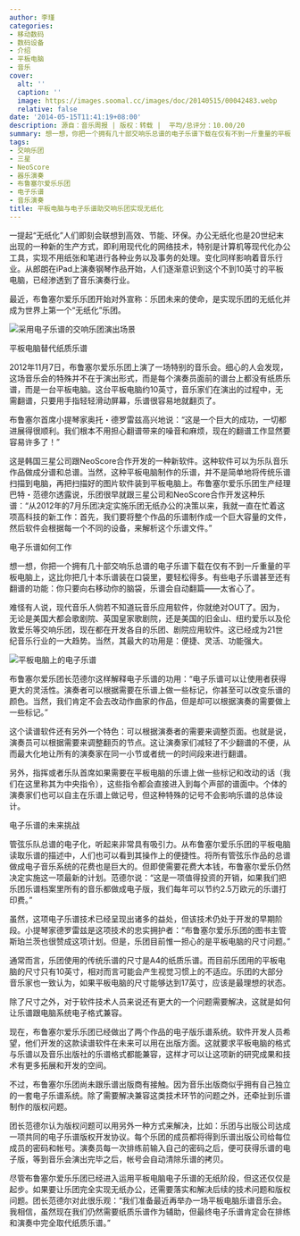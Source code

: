 ```yaml
---
author: 李瑾
categories:
- 移动数码
- 数码设备
- 介绍
- 平板电脑
- 音乐
cover:
  alt: ''
  caption: ''
  image: https://images.soomal.cc/images/doc/20140515/00042483.webp
  relative: false
date: '2014-05-15T11:41:19+08:00'
description: 源自：音乐周报 | 版权：转载 |  平均/总评分：10.00/20
summary: 想一想，你把一个拥有几十部交响乐总谱的电子乐谱下载在仅有不到一斤重量的平板电脑上，这比你把几十本乐谱装在口袋里，要轻松得多。有些电子乐谱甚至还有翻谱的功能：你只要向右移动你的脑袋，乐谱会自动翻篇――太省心了……
tags:
- 交响乐团
- 三星
- NeoScore
- 器乐演奏
- 布鲁塞尔爱乐乐团
- 电子乐谱
- 音乐演奏
title: 平板电脑与电子乐谱助交响乐团实现无纸化
---
```


一提起“无纸化”人们即刻会联想到高效、节能、环保。办公无纸化也是20世纪末出现的一种新的生产方式，即利用现代化的网络技术，特别是计算机等现代化办公工具，实现不用纸张和笔进行各种业务以及事务的处理。变化同样影响着音乐行业。从郎朗在iPad上演奏钢琴作品开始，人们逐渐意识到这个不到10英寸的平板电脑，已经渗透到了音乐演奏行业。

最近，布鲁塞尔爱乐乐团开始对外宣称：乐团未来的使命，是实现乐团的无纸化并成为世界上第一个“无纸化”乐团。 

![采用电子乐谱的交响乐团演出场景](https://images.soomal.cc/images/doc/20140515/00042483.webp)





平板电脑替代纸质乐谱

2012年11月7日，布鲁塞尔爱乐乐团上演了一场特别的音乐会。细心的人会发现，这场音乐会的特殊并不在于演出形式，而是每个演奏员面前的谱台上都没有纸质乐谱，而是一台平板电脑。这台平板电脑约10英寸，音乐家们在演出的过程中，无需翻谱，只要用手指轻轻滑动屏幕，乐谱很容易地就翻页了。

布鲁塞尔首席小提琴家奥托・德罗雷兹高兴地说：“这是一个巨大的成功，一切都进展得很顺利。我们根本不用担心翻谱带来的噪音和麻烦，现在的翻谱工作显然要容易许多了！”

这是韩国三星公司跟NeoScore合作开发的一种新软件。这种软件可以为乐队音乐作品做成分谱和总谱。当然，这种平板电脑制作的乐谱，并不是简单地将传统乐谱扫描到电脑，再把扫描好的图片软件装到平板电脑上。布鲁塞尔爱乐乐团生产经理巴特・范德尔透露说，乐团很早就跟三星公司和NeoScore合作开发这种乐谱：“从2012年的7月乐团决定实施乐团无纸办公的决策以来，我就一直在忙着这项高科技的新工作：首先，我们要将整个作品的乐谱制作成一个巨大容量的文件，然后软件会根据每一个不同的设备，来解析这个乐谱文件。”

电子乐谱如何工作

想一想，你把一个拥有几十部交响乐总谱的电子乐谱下载在仅有不到一斤重量的平板电脑上，这比你把几十本乐谱装在口袋里，要轻松得多。有些电子乐谱甚至还有翻谱的功能：你只要向右移动你的脑袋，乐谱会自动翻篇――太省心了。

难怪有人说，现代音乐人倘若不知道玩音乐应用软件，你就绝对OUT了。因为，无论是美国大都会歌剧院、英国皇家歌剧院，还是美国的旧金山、纽约爱乐以及伦敦爱乐等交响乐团，现在都在开发各自的乐团、剧院应用软件。这已经成为21世纪音乐行业的一大趋势。当然，其最大的功用是：便捷、灵活、功能强大。

![平板电脑上的电子乐谱](https://images.soomal.cc/images/doc/20140515/00042484_01.webp)





布鲁塞尔爱乐团长范德尔这样解释电子乐谱的功用：“电子乐谱可以让使用者获得更大的灵活性。演奏者可以根据需要在乐谱上做一些标记，你甚至可以改变乐谱的颜色。当然，我们肯定不会去改动作曲家的作品，但是却可以根据演奏的需要做上一些标记。”

这个读谱软件还有另外一个特色：可以根据演奏者的需要来调整页面。也就是说，演奏员可以根据需要来调整翻页的节点。这让演奏家们减轻了不少翻谱的不便，从而最大化地让所有的演奏家在同一小节或者统一的时间段来进行翻谱。

另外，指挥或者乐队首席如果需要在平板电脑的乐谱上做一些标记和改动的话（我们在这里称其为中央指令），这些指令都会直接进入到每个声部的谱面中。个体的演奏家们也可以自主在乐谱上做记号，但这种特殊的记号不会影响乐谱的总体设计。

电子乐谱的未来挑战

管弦乐队总谱的电子化，听起来非常具有吸引力。从布鲁塞尔爱乐乐团的平板电脑读取乐谱的描述中，人们也可以看到其操作上的便捷性。将所有管弦乐作品的总谱做成电子音乐系统的花费也是巨大的。但即使需要花费大本钱，布鲁塞尔爱乐仍然决定实施这一项最新的计划。范德尔说：“这是一项值得投资的开销，如果我们把乐团乐谱档案里所有的音乐都做成电子版，我们每年可以节约2.5万欧元的乐谱打印费。”

虽然，这项电子乐谱技术已经呈现出诸多的益处，但该技术仍处于开发的早期阶段。小提琴家德罗雷兹是这项技术的忠实拥护者：“布鲁塞尔爱乐乐团的图书主管斯珀兰茨也很赞成这项计划。但是，乐团目前惟一担心的是平板电脑的尺寸问题。”

通常而言，乐团使用的传统乐谱的尺寸是A4的纸质乐谱。而目前乐团用的平板电脑的尺寸只有10英寸，相对而言可能会产生视觉习惯上的不适应。乐团的大部分音乐家也一致认为，如果平板电脑的尺寸能够达到17英寸，应该是最理想的状态。

除了尺寸之外，对于软件技术人员来说还有更大的一个问题需要解决，这就是如何让乐谱跟电脑系统电子格式兼容。

现在，布鲁塞尔爱乐乐团已经做出了两个作品的电子版乐谱系统。软件开发人员希望，他们开发的这款读谱软件在未来可以用在出版方面。这就要求平板电脑的格式与乐谱以及音乐出版社的乐谱格式都能兼容，这样才可以让这项新的研究成果和技术有更多拓展和开发的空间。

不过，布鲁塞尔乐团尚未跟乐谱出版商有接触。因为音乐出版商似乎拥有自己独立的一套电子乐谱系统。除了需要解决兼容这类技术环节的问题之外，还牵扯到乐谱制作的版权问题。

团长范德尔认为版权问题可以用另外一种方式来解决，比如：乐团与出版公司达成一项共同的电子乐谱版权开发协议。每个乐团的成员都将得到乐谱出版公司给每位成员的密码和帐号。演奏员每一次排练前输入自己的密码之后，便可获得乐谱的电子版，等到音乐会演出完毕之后，帐号会自动清除乐谱的拷贝。

尽管布鲁塞尔爱乐乐团已经进入运用平板电脑电子乐谱的无纸阶段，但这还仅仅是起步。如果要让乐团完全实现无纸办公，还需要落实和解决后续的技术问题和版权问题。团长范德尔对此很乐观：“我们准备最近再举办一场平板电脑乐谱音乐会。我相信，虽然现在我们仍然需要纸质乐谱作为辅助，但最终电子乐谱肯定会在排练和演奏中完全取代纸质乐谱。”